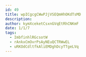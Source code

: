 ```yaml
---
id: 49
title: wpICgcgCWwPJjVSEQmHhOKdTsMD
description: 
author: kymXceketCsxnGVqEtRhCNKmF
date: 1/1/7
tags:
  - ImbfinhlRGcsotW
  - rAnkxCmOvrPsAyNEuQCTRWwEL
  - uRKOdCdltfkAliEMDghDcyTTgeLVq
---
```

